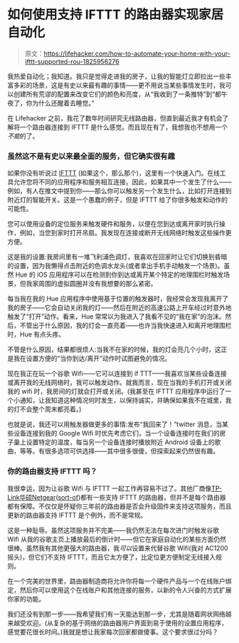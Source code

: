 # 如何使用支持 IFTTT 的路由器实现家居自动化

> 原文：<https://lifehacker.com/how-to-automate-your-home-with-your-ifttt-supported-rou-1825956276>

我热爱自动化；我知道。我只是觉得走进我的房子，让我的智能灯立即拉出一些丰富多彩的场景，这是有史以来最有趣的事情——更不用说当某些事情发生时，我可以创建所有荒谬的配置来改变它们的颜色和亮度，从“我收到了一条推特”到“都午夜了，你为什么还醒着去睡觉。”



在 Lifehacker 之前，我花了数年时间研究无线路由器，但直到最近我才有机会了解将一个路由器连接到 IFTTT 是什么感觉。而且现在有了，我想我也不想用一个*不能*的了。

### 虽然这不是有史以来最全面的服务，但它确实很有趣

如果你没有听说过 [IFTTT](https://ifttt.com/) (如果这个，那么那个)，这里有一个快速入门。在线工具允许您将不同的应用程序和服务相互连接。因此，如果其中一个发生了什么——例如，有人在推文中提到你——那么你可以触发另一个发生什么，比如打开连接到附近灯的智能开关。这是一个愚蠢的例子，但是 IFTTT 给了你很多触发和动作的可能性。

您可以使用设备的定位服务来触发硬件和服务，以便在您到达或离开家时执行操作，例如，当您到家时打开吊扇。我发现在连接或断开无线网络时触发这些操作更方便。

这是我的设置:我房间里有一堆飞利浦色调灯，我喜欢在回家时让它们切换到昏暗的设置，因为我懒得点击附近的色调水龙头(或者拿出手机手动触发一个场景)。虽然 Hue 的 iOS 应用程序可以在检测到你到达或离开某个特定的地理围栏时触发场景，但我家周围的虚拟圆圈并没有我想要的那么紧密。

每当我在我的 Hue 应用程序中使用基于位置的触发器时，我经常会发现我离开了我的房子——它会自动关闭我的灯——然后在附近的高速公路上开车经过时意外地触发了“打开”动作。看来，Hue 常常以为我进入了我看不见的“我在家”的泡沫。然后，不管出于什么原因，我的灯会一直亮着——也许当我快速进入和离开地理围栏时，Hue 有点头疼。

不管是什么原因，结果都很烦人:当我不在家的时候，我的灯会亮几个小时，这正是我在设置方便的“当你到达/离开”动作时试图避免的情况。

现在我正在玩一个谷歌 Wifi——它可以连接到 if TTT——我喜欢当某些设备连接或离开我的无线网络时，我可以触发动作。就我而言，现在当我的手机打开或关闭我的 wifi 时，我房间的灯就会打开或关闭。(我甚至在 IFTTT 应用程序中运行了一个小通知，让我知道这种情况何时发生，以保持诚实，并确保如果我不在城里，我的灯不会整个周末都亮着。)

也就是说，我还可以用触发器做更多的事情:发布“我回来了！”twitter 消息，当某些设备连接到我的 Google Wifi 时优先考虑它们，当一个设备连接时在我们的房子巢上设置特定的温度，每当另一个设备连接时播放附近 Android 设备上的歌曲，等等。有很多选项可供选择——其中很多很傻，但探索起来仍然很有趣。

### 你的路由器支持 IFTTT 吗？

我很幸运，因为让谷歌 Wifi 与 IFTTT 一起工作再容易不过了。其他厂商像[TP-Link](https://www.tp-link.com/us/support/ifttt-compatibility/)[华硕](https://www.asus.com/us/support/FAQ/1033394/)[Netgear](https://www.theverge.com/circuitbreaker/2017/11/16/16664824/netgear-disney-circle-routers)([sort-of](https://www.codeproject.com/Articles/1227757/Schedule-Internet-Access-for-Devices-in-Your-Home))都有一些支持 IFTTT 的路由器，但并不是每个路由器都有保障。不仅仅是怀疑你三年前的路由器是否会升级固件来支持这项服务，而且更新的路由器支持 IFTTT 是个例外，而不是常规。

这是一种耻辱。虽然这项服务并不完美——我仍然无法在每次进门时触发谷歌 Wifi 从我的谷歌主页上播放最后的倒计时——但它在家庭自动化的某些方面仍然很棒。虽然我有其他更强大的路由器，我*可以*设置来代替谷歌 Wifi(我对 AC1200 摇头)，但它们不支持 IFTTT，而且它太方便了，比定位更方便制定无线接入规则。

在一个完美的世界里，路由器制造商将允许你将每一个硬件产品与一个在线账户绑定，然后你可以使用这个在线账户和其他连接的服务，以新的令人兴奋的方式扩展你家的功能。

我们还没有到那一步——我希望我们有一天能达到那一步，尤其是随着网状网络越来越受欢迎。(从复杂的基于网络的路由器用户界面到易于使用的设置应用程序，感觉要花很长时间。)我就是想让我家每次回家都做傻事。这个要求很过分吗？